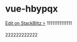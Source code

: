 # vue-hbypqx

[Edit on StackBlitz ⚡️](https://stackblitz.com/edit/vue-hbypqx)
11111111111111

222222222222
